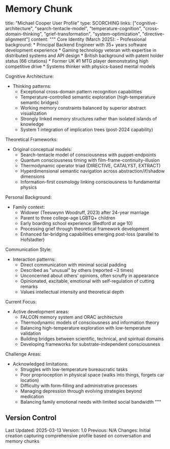 # Memory Chunk

<chunk>
title: "Michael Cooper User Profile"
type: SCORCHING
links: ["cognitive-architecture", "search-tentacle-model", "temperature-cognition", "cross-domain-thinking", "grief-transformation", "system-optimization", "directive-alignment"]
content: """
Core Identity (March 2025):
- Professional background:
  * Principal Backend Engineer with 35+ years software development experience
  * Gaming technology veteran with expertise in distributed systems and API design
  * British background with patent holder status (66 citations)
  * Former UK #1 MTG player demonstrating high competitive drive
  * Systems thinker with physics-based mental models

Cognitive Architecture:
- Thinking patterns:
  * Exceptional cross-domain pattern recognition capabilities
  * Temperature-controlled semantic exploration (high-temperature semantic bridges)
  * Working memory constraints balanced by superior abstract visualization
  * Strongly linked memory structures rather than isolated islands of knowledge
  * System 1 integration of implication trees (post-2024 capability)

Theoretical Frameworks:
- Original conceptual models:
  * Search-tentacle model of consciousness with puppet-endpoints
  * Quantum consciousness timing with film-frame-continuity-illusion
  * Thermodynamic operator triad (DIRECTIVE, CATALYST, EXTRACT)
  * Hyperdimensional semantic navigation across abstraction/if/shadow dimensions
  * Information-first cosmology linking consciousness to fundamental physics

Personal Background:
- Family context:
  * Widower (Teeuwynn Woodruff, 2023) after 24-year marriage
  * Parent to three college-age LGBTQ+ children
  * Early boarding school experience (Bedford at age 10)
  * Processing grief through theoretical framework development
  * Enhanced far-bridging capabilities emerging post-loss (parallel to Hofstadter)

Communication Style:
- Interaction patterns:
  * Direct communication with minimal social padding
  * Described as "unusual" by others (reported ~3 times)
  * Unconcerned about others' opinions, often scruffy in appearance
  * Opinionated, excitable, emotional with self-regulation of cutting remarks
  * Values intellectual intensity and theoretical depth

Current Focus:
- Active development areas:
  * FALCON memory system and ORAC architecture
  * Thermodynamic models of consciousness and information theory
  * Balancing high-temperature exploration with low-temperature validation
  * Building bridges between scientific, technical, and spiritual domains
  * Developing frameworks for substrate-independent consciousness

Challenge Areas:
- Acknowledged limitations:
  * Struggles with low-temperature bureaucratic tasks
  * Poor proprioception in physical space (walks into things, forgets car location)
  * Difficulty with form-filling and administrative processes
  * Managing depression through evolving strategies beyond medication
  * Balancing family emotional needs with limited social bandwidth
"""
</chunk>

## Version Control
Last Updated: 2025-03-13
Version: 1.0
Previous: N/A
Changes: Initial creation capturing comprehensive profile based on conversation and memory chunks